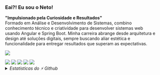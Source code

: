 ### Eai?! Eu sou o <strong>Neto</strong>!
<strong>"Impulsionado pela Curiosidade e Resultados"</strong>
<br>
Formado em Análise e Desenvolvimento de Sistemas, combino conhecimento técnico e criatividade para desenvolver sistemas web usando Angular e Spring Boot. Minha carreira abrange desde arquitetura e design até soluções digitais, sempre buscando aliar estética e funcionalidade para entregar resultados que superam as expectativas.

<p>
  <a href="https://skillicons.dev">
    <img src="https://skillicons.dev/icons?i=html,css,sass,bootstrap,tailwind,js,typescript,java,python,angular,spring,firebase,postman,figma" />
  </a>
</p>


<div>
  <a href="https://wa.me/5561986170964" target="_blank"><img src="https://img.shields.io/badge/WhatsApp-25D366?style=for-the-badge&logo=whatsapp&logoColor=white"></a>
  <a href="https://www.linkedin.com/in/deusdeteneto" target="_blank"><img src="https://img.shields.io/badge/-LinkedIn-%230077B5?style=for-the-badge&logo=linkedin&logoColor=white"></a>
  <a href="https://www.instagram.com/torresneto.tn/" target="_blank"><img src="https://img.shields.io/badge/-Instagram-%23E4405F?style=for-the-badge&logo=instagram&logoColor=white"></a>
  <a href="mailto:torresneto.tn@gmail.com" target="_blank"><img src="https://img.shields.io/badge/Gmail-D14836?style=for-the-badge&logo=gmail&logoColor=white"></a>
  <a href="https://www.behance.net/torresneto" target="_blank"><img src="https://img.shields.io/badge/-Behance-blue?style=for-the-badge&logo=behance&logoColor=white"></a>
</div>



<details>
  <summary> <em>Estatísticas do ⚡ Github </em></summary>
    <div>
      <a href="https://www.linkedin.com/in/deusdeteneto">
        <img align="center" height="180em" src="https://github-readme-stats.vercel.app/api?username=deusdeteneto&show_icons=true&theme=github_dark&include_all_commits=true&count_private=true"/>
      </a>  
      <a href="https://www.linkedin.com/in/deusdeteneto">
        <img align="center" height="180em" src="https://github-readme-stats.vercel.app/api/top-langs/?username=deusdeteneto&layout=compact&theme=github_dark"/>
      </a>
    </div>
</details>


